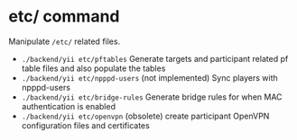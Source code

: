 # etc/ command
Manipulate `/etc/` related files.

* `./backend/yii etc/pftables` Generate targets and participant related pf table files and also populate the tables
* `./backend/yii etc/npppd-users` (not implemented) Sync players with npppd-users
* `./backend/yii etc/bridge-rules` Generate bridge rules for when MAC authentication is enabled
* `./backend/yii etc/openvpn` (obsolete) create participant OpenVPN configuration files and certificates
